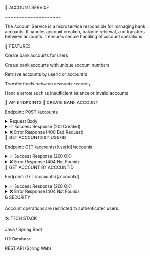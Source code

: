 🏦 ACCOUNT SERVICE

====================

The Account Service is a microservice responsible for managing bank accounts. It handles account creation, balance retrieval, and transfers between accounts. It ensures secure handling of account operations.

🚀 FEATURES

Create bank accounts for users

Create bank accounts with unique account numbers

Retrieve accounts by userId or accountId

Transfer funds between accounts securely

Handle errors such as insufficient balance or invalid accounts

📌 API ENDPOINTS
🏦 CREATE BANK ACCOUNT

Endpoint: POST /accounts

<details> <summary>Request Body</summary>
{
  "userId": "b2b3a45c-9ddc-421d-88f0-5b9d0ef9bcef",
  "accountType": "SAVINGS",
  "balance": 1000
}

</details> <details> <summary>✅ Success Response (201 Created)</summary>
{
  "accountId": "7fa2c890-11aa-45d3-9b4a-91ca4e0b5bce",
  "userId": "b2b3a45c-9ddc-421d-88f0-5b9d0ef9bcef",
  "accountType": "SAVINGS",
  "balance": 1000
}

</details> <details> <summary>❌ Error Response (400 Bad Request)</summary>
{
  "status": 400,
  "error": "Bad Request",
  "message": "Invalid account type or initial balance."
}

</details>
👤 GET ACCOUNTS BY USERID

Endpoint: GET /accounts/{userId}/accounts

<details> <summary>✅ Success Response (200 OK)</summary>
[
  {
    "accountId": "7fa2c890-11aa-45d3-9b4a-91ca4e0b5bce",
    "accountNumber": "1234567890",
    "accountType": "SAVINGS",
    "balance": 1000
  }
]

</details> <details> <summary>❌ Error Response (404 Not Found)</summary>
{
  "status": 404,
  "error": "Not Found",
  "message": "User with ID b2b3a45c-9ddc-421d-88f0-5b9d0ef9bcef not found."
}

</details>
🔎 GET ACCOUNT BY ACCOUNTID

Endpoint: GET /accounts/{accountId}

<details> <summary>✅ Success Response (200 OK)</summary>
{
  "accountId": "7fa2c890-11aa-45d3-9b4a-91ca4e0b5bce",
  "accountNumber": "1234567890",
  "accountType": "SAVINGS",
  "balance": 1000
}

</details> <details> <summary>❌ Error Response (404 Not Found)</summary>
{
  "status": 404,
  "error": "Not Found",
  "message": "Account with accountNumber 1234567890 not found."
}

</details>
🔒 SECURITY

Account operations are restricted to authenticated users.

🛠️ TECH STACK

Java / Spring Boot

H2 Database

REST API (Spring Web)

